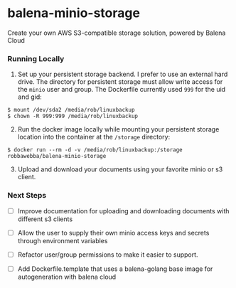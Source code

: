 # balena-minio-storage

Create your own AWS S3-compatible storage solution, powered by Balena Cloud

### Running Locally

1. Set up your persistent storage backend. I prefer to use an external hard drive. The directory for persistent storage must allow write access for the `minio` user and group. The Dockerfile currently used `999` for the uid and gid:
```
$ mount /dev/sda2 /media/rob/linuxbackup
$ chown -R 999:999 /media/rob/linuxbackup
```

2. Run the docker image locally while mounting your persistent storage location into the container at the `/storage` directory:
```
$ docker run --rm -d -v /media/rob/linuxbackup:/storage robbawebba/balena-minio-storage
```

3. Upload and download your documents using your favorite minio or s3 client.

### Next Steps
* [ ] Improve documentation for uploading and downloading documents with different s3 clients
* [ ] Allow the user to supply their own minio access keys and secrets through environment variables
* [ ] Refactor user/group permissions to make it easier to support.
* [ ] Add Dockerfile.template that uses a balena-golang base image for autogeneration with balena cloud

